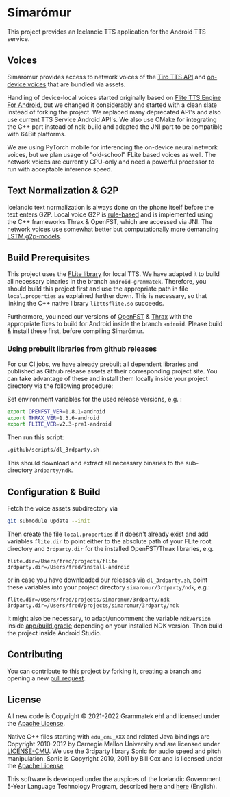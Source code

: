 # Símarómur

This project provides an Icelandic TTS application for the Android TTS service.

## Voices

Símarómur provides access to network voices of the [Tíro TTS API](https://tts.tiro.is/v0/voices) and
[on-device voices](https://github.com/grammatek/simaromur_voices) that are bundled via assets.

Handling of device-local voices started originally based on [Flite TTS Engine For Android](https://github.com/happyalu/Flite-TTS-Engine-for-Android),
but we changed it considerably and started with a clean slate instead of forking the project.
We replaced many deprecated API's and also use current TTS Service Android API's. We also use CMake
for integrating the C++ part instead of ndk-build and adapted the JNI part to be compatible with 64Bit
platforms.

We are using PyTorch mobile for inferencing the on-device neural network voices, but we plan usage of
"old-school" FLite based voices as well. The network voices are currently CPU-only and need a powerful
processor to run with acceptable inference speed.

## Text Normalization & G2P

Icelandic text normalization is always done on the phone itself before the text enters G2P.
Local voice G2P is [rule-based](https://github.com/grammatek/g2p-thrax) and is implemented using the C++
frameworks Thrax & OpenFST, which are accessed via JNI. The network voices use somewhat better but
computationally more demanding [LSTM g2p-models](https://github.com/grammatek/g2p-lstm).

## Build Prerequisites

This project uses the [FLite library](https://github.com/grammatek/Flite) for local TTS. We have adapted it to build
all necessary binaries in the branch `android-grammatek`. Therefore, you should build this project first and
use the appropriate path in file `local.properties` as explained further down. This is necessary, so that
linking the C++ native library `libttsflite.so` succeeds.

Furthermore, you need our versions of [OpenFST](https://github.com/grammatek/openfst) &
[Thrax](https://github.com/grammatek/thrax) with the appropriate fixes to build for Android inside
the branch `android`. Please build & install these first, before compiling Símarómur.

### Using prebuilt libraries from github releases

For our CI jobs, we have already prebuilt all dependent libraries and published as Github release
assets at their corresponding project site. You can take advantage of these and install them locally
inside your project directory via the following procedure:

Set environment variables for the used release versions, e.g. :

```bash
export OPENFST_VER=1.8.1-android
export THRAX_VER=1.3.6-android
export FLITE_VER=v2.3-pre1-android
```

Then run this script:

```bash
.github/scripts/dl_3rdparty.sh
```

This should download and extract all necessary binaries to the sub-directory `3rdparty/ndk`.

## Configuration & Build

Fetch the voice assets subdirectory via

```bash
git submodule update --init
```

Then create the file `local.properties` if it doesn't already exist and add variables `flite.dir` to
point either to the absolute path of your FLite root directory and `3rdparty.dir` for the installed
OpenFST/Thrax libraries, e.g.

```text
flite.dir=/Users/fred/projects/flite
3rdparty.dir=/Users/fred/install-android
```

or in case you have downloaded our releases via `dl_3rdparty.sh`, point these variables into your
project directory `simaromur/3rdparty/ndk`, e.g.:

```text
flite.dir=/Users/fred/projects/simaromur/3rdparty/ndk
3rdparty.dir=/Users/fred/projects/simaromur/3rdparty/ndk
```

It might also be necessary, to adapt/uncomment the variable `ndkVersion` inside
[app/build.gradle](app/build.gradle) depending on your installed NDK version. Then build the project
inside Android Studio.

## Contributing

You can contribute to this project by forking it, creating a branch and opening a new
[pull request](https://github.com/grammatek/simaromur/pulls).

## License

All new code is Copyright © 2021-2022 Grammatek ehf and licensed under the [Apache License](LICENSE).

Native C++ files starting with `edu_cmu_XXX` and related Java bindings are Copyright 2010-2012 by Carnegie Mellon University and are licensed under [LICENSE-CMU](LICENSE-CMU.txt). 
We use the 3rdparty library Sonic for audio speed and pitch manipulation. Sonic is Copyright 2010, 2011 by Bill Cox and is licensed under the [Apache License](LICENSE)

This software is developed under the auspices of the Icelandic Government 5-Year Language Technology Program, described
[here](https://www.stjornarradid.is/lisalib/getfile.aspx?itemid=56f6368e-54f0-11e7-941a-005056bc530c) and
[here](https://clarin.is/media/uploads/mlt-en.pdf) (English).
